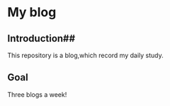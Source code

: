 # My blog #
## Introduction##
This repository is a blog,which record my daily study. 
## Goal ##
Three blogs a week!
